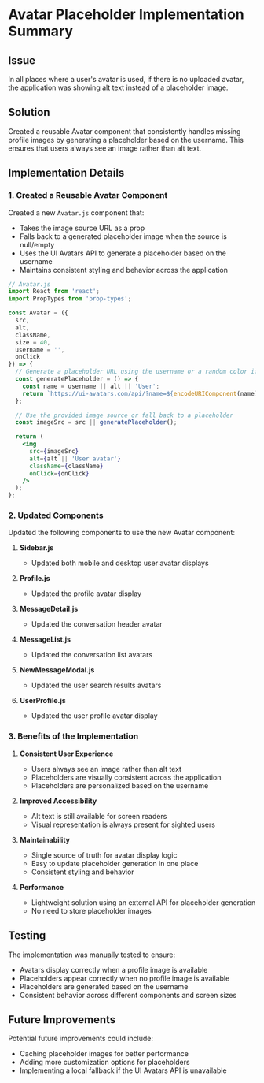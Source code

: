# Avatar Placeholder Implementation Summary

## Issue
In all places where a user's avatar is used, if there is no uploaded avatar, the application was showing alt text instead of a placeholder image.

## Solution
Created a reusable Avatar component that consistently handles missing profile images by generating a placeholder based on the username. This ensures that users always see an image rather than alt text.

## Implementation Details

### 1. Created a Reusable Avatar Component
Created a new `Avatar.js` component that:
- Takes the image source URL as a prop
- Falls back to a generated placeholder image when the source is null/empty
- Uses the UI Avatars API to generate a placeholder based on the username
- Maintains consistent styling and behavior across the application

```jsx
// Avatar.js
import React from 'react';
import PropTypes from 'prop-types';

const Avatar = ({ 
  src, 
  alt, 
  className, 
  size = 40, 
  username = '', 
  onClick 
}) => {
  // Generate a placeholder URL using the username or a random color if no username
  const generatePlaceholder = () => {
    const name = username || alt || 'User';
    return `https://ui-avatars.com/api/?name=${encodeURIComponent(name)}&background=random&size=${size}`;
  };

  // Use the provided image source or fall back to a placeholder
  const imageSrc = src || generatePlaceholder();

  return (
    <img
      src={imageSrc}
      alt={alt || 'User avatar'}
      className={className}
      onClick={onClick}
    />
  );
};
```

### 2. Updated Components
Updated the following components to use the new Avatar component:

1. **Sidebar.js**
   - Updated both mobile and desktop user avatar displays

2. **Profile.js**
   - Updated the profile avatar display

3. **MessageDetail.js**
   - Updated the conversation header avatar

4. **MessageList.js**
   - Updated the conversation list avatars

5. **NewMessageModal.js**
   - Updated the user search results avatars

6. **UserProfile.js**
   - Updated the user profile avatar display

### 3. Benefits of the Implementation

1. **Consistent User Experience**
   - Users always see an image rather than alt text
   - Placeholders are visually consistent across the application
   - Placeholders are personalized based on the username

2. **Improved Accessibility**
   - Alt text is still available for screen readers
   - Visual representation is always present for sighted users

3. **Maintainability**
   - Single source of truth for avatar display logic
   - Easy to update placeholder generation in one place
   - Consistent styling and behavior

4. **Performance**
   - Lightweight solution using an external API for placeholder generation
   - No need to store placeholder images

## Testing
The implementation was manually tested to ensure:
- Avatars display correctly when a profile image is available
- Placeholders appear correctly when no profile image is available
- Placeholders are generated based on the username
- Consistent behavior across different components and screen sizes

## Future Improvements
Potential future improvements could include:
- Caching placeholder images for better performance
- Adding more customization options for placeholders
- Implementing a local fallback if the UI Avatars API is unavailable